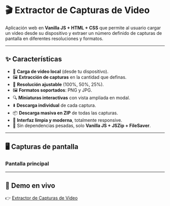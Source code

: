 # 🎬 Extractor de Capturas de Video

Aplicación web en **Vanilla JS + HTML + CSS** que permite al usuario cargar un video desde su dispositivo y extraer un número definido de capturas de pantalla en diferentes resoluciones y formatos.

---

## ✨ Características

- 📂 **Carga de video local** (desde tu dispositivo).  
- 🖼️ **Extracción de capturas** en la cantidad que definas.  
- 📏 **Resolución ajustable** (100%, 50%, 25%).  
- 🖼️ **Formatos soportados**: PNG y JPG.  
- 🔍 **Miniaturas interactivas** con vista ampliada en modal.  
- ⬇️ **Descarga individual** de cada captura.  
- 📦 **Descarga masiva en ZIP** de todas las capturas.  
- 🎨 **Interfaz limpia y moderna**, totalmente responsive.  
- 🚀 Sin dependencias pesadas, solo **Vanilla JS + JSZip + FileSaver**.

---

## 🖥️ Capturas de pantalla

### Pantalla principal


---

## 🚀 Demo en vivo
👉 [Extractor de Capturas de Video](https://giohub.github.io/publicProjects/WebResources/VideoClipper/index.html)
